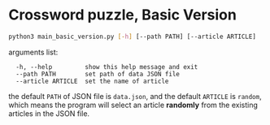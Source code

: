 # Crossword puzzle, Basic Version

```bash
python3 main_basic_version.py [-h] [--path PATH] [--article ARTICLE]
```

arguments list:
```
  -h, --help         show this help message and exit
  --path PATH        set path of data JSON file
  --article ARTICLE  set the name of article
```

the default `PATH` of JSON file is `data.json`, and the default `ARTICLE` is `random`, which means the program will select an article **randomly** from the existing articles in the JSON file.

